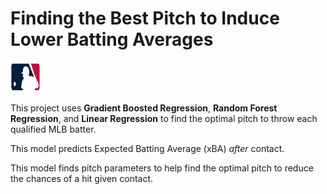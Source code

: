 # Finding the Best Pitch to Induce Lower Batting Averages

<img title="a title" alt="Alt text" src="/images/MLB.png" style="width:48px;height:48px;">

This project uses **Gradient Boosted Regression**, **Random Forest Regression**, and **Linear Regression** to find the optimal pitch to throw each qualified MLB batter.

This model predicts Expected Batting Average (xBA) _after_ contact.

This model finds pitch parameters to help find the optimal pitch to reduce the chances of a hit given contact.
